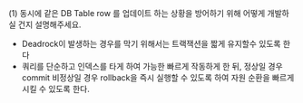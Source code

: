 (1) 동시에 같은 DB Table row 를 업데이트 하는 상황을 방어하기 위해 어떻게 개발하실 건지 설명해주세요.
- Deadrock이 발생하는 경우를 막기 위해서는 트랙잭션을 짧게 유지할수 있도록 한다
- 쿼리를 단순하고 인덱스를 타게 하여 가능한 빠르게 작동하게 한 뒤, 정상일 경우 commit 비정상일 경우 rollback을 즉시 실행할 수 있도록 하여 자원 순환을 빠르게 시킬 수 있도록 한다. 
